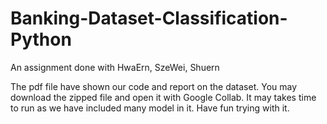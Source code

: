 # Banking-Dataset-Classification-Python
An assignment done with HwaErn, SzeWei, Shuern

The pdf file have shown our code and report on the dataset.
You may download the zipped file and open it with Google Collab.
It may takes time to run as we have included many model in it.
Have fun trying with it.
